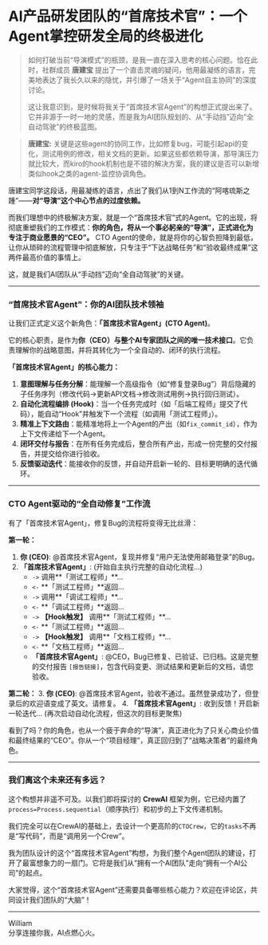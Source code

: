 # AI产品研发团队的“首席技术官”：一个Agent掌控研发全局的终极进化

> 如何打破当前“导演模式”的瓶颈，是我一直在深入思考的核心问题。恰在此时，社群成员 **唐建宝** 提出了一个直击灵魂的疑问，他用最凝练的语言，完美地表达了我长久以来的隐忧，并引爆了一场关于“Agent自主协同”的深度讨论。
> 
> 这让我意识到，是时候将我关于“首席技术官Agent”的构想正式提出来了。它并非源于一时一地的灵感，而是我为AI团队规划的、从“手动挡”迈向“全自动驾驶”的终极蓝图。

> **唐建宝:** 
> 关键是这些agent的协同工作，比如修复bug，可能引起api的变化，测试用例的修改，相关文档的更新。如果这些都依赖导演，那导演压力就比较大，而kiro的hook机制也是不错的解决方案，我的建议是否可以新增类似hook之类的agent-监控协调角色。

唐建宝同学这段话，用最凝练的语言，点出了我们从1到N工作流的“阿喀琉斯之踵”——**对“导演”这个中心节点的过度依赖。**

而我们理想中的终极解决方案，就是一个“首席技术官”式的Agent。它的出现，将彻底重塑我们的工作模式：**你的角色，将从一个事必躬亲的“导演”，正式进化为专注于商业愿景的“CEO”。** CTO Agent的使命，就是将你的心智负担降到最低，让你从琐碎的流程管理中彻底解放，只专注于“下达战略任务”和“验收最终成果”这两件最高价值的事情上。

这，就是我们AI团队从“手动挡”迈向“全自动驾驶”的关键。

---

### **“首席技术官Agent”：你的AI团队技术领袖**

让我们正式定义这个新角色：**「首席技术官Agent」(CTO Agent)**。

它的核心职责，是作为**你（CEO）与整个AI专家团队之间的唯一技术接口**。它负责理解你的战略意图，并将其转化为一个全自动的、闭环的执行流程。

**「首席技术官Agent」的核心能力：**
1.  **意图理解与任务分解**：能理解一个高级指令（如“修复登录Bug”）背后隐藏的子任务序列（修改代码->更新API文档->修改测试用例->执行回归测试）。
2.  **自动化流程编排 (Hook)**：当一个任务完成时（如「后端工程师」提交了代码），能自动“Hook”并触发下一个流程（如调用「测试工程师」）。
3.  **精准上下文路由**：能精准地将上一个Agent的产出（如`fix_commit_id`），作为上下文传递给下一个Agent。
4.  **闭环交付与报告**：在所有任务完成后，整合所有产出，形成一份完整的交付报告，并提交给你进行验收。
5.  **反馈驱动迭代**：能接收你的反馈，并自动开启新一轮的、目标更明确的迭代循环。

---

### **CTO Agent驱动的“全自动修复”工作流**

有了「首席技术官Agent」，修复Bug的流程将变得无比丝滑：

**第一轮：**
1.  **你 (CEO)**: @首席技术官Agent，复现并修复“用户无法使用邮箱登录”的Bug。
2.  **「首席技术官Agent」**: (开始自主执行完整的自动化流程...)
    *   `->` 调用**「测试工程师」**...
    *   `<-` **「测试工程师」**返回...
    *   `->` 调用**「调试工程师」**...
    *   `<-` **「调试工程师」**返回...
    *   `->` **【Hook触发】** 调用**「测试工程师」**...
    *   `<-` **「测试工程师」**返回...
    *   `->` **【Hook触发】** 调用**「文档工程师」**...
    *   `<-` **「文档工程师」**返回...
    *   **「首席技术官Agent」**: @CEO，Bug已修复、已验证、已归档。这是完整的交付报告 `[报告链接]`，包含代码变更、测试结果和更新后的文档，请您验收。

**第二轮：**
3.  **你 (CEO)**: @首席技术官Agent，验收不通过。虽然登录成功了，但登录后的欢迎语变成了英文。请修复。
4.  **「首席技术官Agent」**: 收到反馈！开启新一轮迭代... (再次启动自动化流程，但这次的目标更聚焦)

看到了吗？你的角色，也从一个疲于奔命的“导演”，真正进化为了只关心商业价值和最终结果的“CEO”。你从一个“项目经理”，真正回归到了“战略决策者”的最终角色。

---

### **我们离这个未来还有多远？**

这个构想并非遥不可及。以我们即将探讨的 **CrewAI** 框架为例，它已经内置了`process=Process.sequential`（顺序执行）和初步的上下文传递机制。

我们完全可以在CrewAI的基础上，去设计一个更高阶的`CTOCrew`，它的`tasks`不再是“写代码”，而是“调用另一个Crew”。

我为团队设计的这个“首席技术官Agent”构想，为我们整个Agent团队的建设，打开了最富想象力的一扇门。它将是我们从“拥有一个AI团队”走向“拥有一个AI公司”的起点。

大家觉得，这个“首席技术官Agent”还需要具备哪些核心能力？欢迎在评论区，共同设计我们团队的“大脑”！

---
William \
分享连接你我，AI点燃心火。 